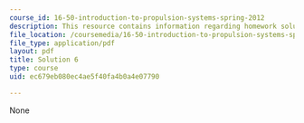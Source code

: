 ```yaml
---
course_id: 16-50-introduction-to-propulsion-systems-spring-2012
description: This resource contains information regarding homework solution 6.
file_location: /coursemedia/16-50-introduction-to-propulsion-systems-spring-2012/ec679eb080ec4ae5f40fa4b0a4e07790_MIT16_50S12_sol6.pdf
file_type: application/pdf
layout: pdf
title: Solution 6
type: course
uid: ec679eb080ec4ae5f40fa4b0a4e07790

---
```

None